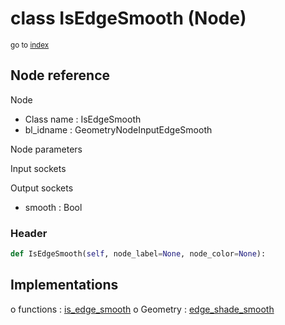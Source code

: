 # class IsEdgeSmooth (Node)

<sub>go to [index](/docs/index.md)</sub>

## Node reference

Node
 - Class name : IsEdgeSmooth
 - bl_idname : GeometryNodeInputEdgeSmooth

Node parameters

Input sockets

Output sockets
 - smooth : Bool

### Header

``` python
def IsEdgeSmooth(self, node_label=None, node_color=None):
```

## Implementations

o functions : [is_edge_smooth](/docs/GeoNodes_classes/GLOBAL.md#is_edge_smooth)
o Geometry : [edge_shade_smooth](/docs/GeoNodes_classes/Geometry.md#edge_shade_smooth) 

